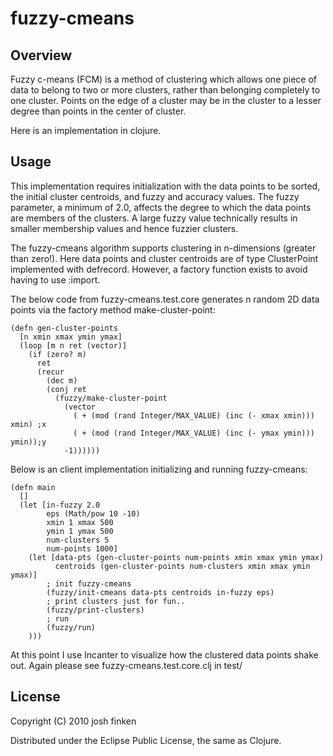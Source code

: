 # fuzzy-cmeans


## Overview
Fuzzy c-means (FCM) is a method of clustering which allows one piece of data 
to belong to two or more clusters, rather than belonging completely to one cluster. 
Points on the edge of a cluster may be in the cluster to a lesser degree than points 
in the center of cluster.

Here is an implementation in clojure.

## Usage

This implementation requires initialization with the data points to be sorted, 
the initial cluster centroids, and fuzzy and accuracy values.  The fuzzy parameter, a
minimum of 2.0, affects the degree to which the data points are members of the clusters.  A 
large fuzzy value technically results in smaller membership values and hence fuzzier 
clusters.

The fuzzy-cmeans algorithm supports clustering in n-dimensions (greater than zero!). Here
data points and cluster centroids are of type ClusterPoint implemented with defrecord.
However, a factory function exists to avoid having to use :import.

The below code from fuzzy-cmeans.test.core generates n random 2D data points via the
factory method make-cluster-point:

    (defn gen-cluster-points
      [n xmin xmax ymin ymax]
      (loop [m n ret (vector)]
        (if (zero? m)
          ret
          (recur
            (dec m)
            (conj ret
              (fuzzy/make-cluster-point
                (vector
                  ( + (mod (rand Integer/MAX_VALUE) (inc (- xmax xmin))) xmin) ;x
                  ( + (mod (rand Integer/MAX_VALUE) (inc (- ymax ymin))) ymin));y
                -1))))))

Below is an client implementation initializing and running fuzzy-cmeans: 

    (defn main
      []
      (let [in-fuzzy 2.0
            eps (Math/pow 10 -10)
            xmin 1 xmax 500
            ymin 1 ymax 500
            num-clusters 5
            num-points 1000]
        (let [data-pts (gen-cluster-points num-points xmin xmax ymin ymax)
              centroids (gen-cluster-points num-clusters xmin xmax ymin ymax)]
            ; init fuzzy-cmeans
            (fuzzy/init-cmeans data-pts centroids in-fuzzy eps)
            ; print clusters just for fun..
            (fuzzy/print-clusters)
            ; run 
            (fuzzy/run)
        )))

At this point I use Incanter to visualize how the clustered data points 
shake out.  Again please see fuzzy-cmeans.test.core.clj in test/

## License

Copyright (C) 2010 josh finken 

Distributed under the Eclipse Public License, the same as Clojure.
